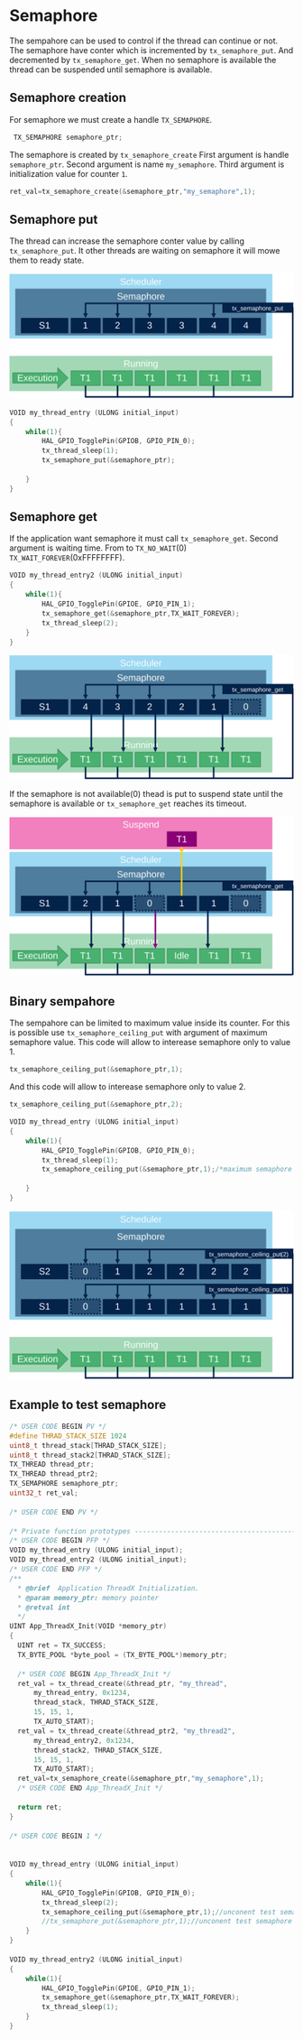 # Semaphore

The sempahore can be used to control if the thread can continue or not. 
The semaphore have conter which is incremented by ``tx_semaphore_put``. And decremented by ``tx_semaphore_get``. When no semaphore is available the thread can be suspended until semaphore is available. 

## Semaphore creation
For semaphore we must create a handle ``TX_SEMAPHORE``. 
```c
 TX_SEMAPHORE semaphore_ptr;
```
The semaphore is created by ``tx_semaphore_create``
First argument is handle ``semaphore_ptr``. 
Second argument is name ``my_semaphore``. 
Third argument is initialization value for counter ``1``. 
```c
ret_val=tx_semaphore_create(&semaphore_ptr,"my_semaphore",1);
```

## Semaphore put 
The thread can increase the semaphore conter value by calling ``tx_semaphore_put``. It other threads are waiting on semaphore it will mowe them to ready state. 

![semaphore put](./img/20.svg)

```c
VOID my_thread_entry (ULONG initial_input)
{
	while(1){
		HAL_GPIO_TogglePin(GPIOB, GPIO_PIN_0);
		tx_thread_sleep(1);
		tx_semaphore_put(&semaphore_ptr);

	}
}
```

## Semaphore get
If the application want semaphore it must call ``tx_semaphore_get``. Second argument is waiting time. From to ``TX_NO_WAIT``(0) ``TX_WAIT_FOREVER``(0xFFFFFFFF).

```c
VOID my_thread_entry2 (ULONG initial_input)
{
	while(1){
		HAL_GPIO_TogglePin(GPIOE, GPIO_PIN_1);
		tx_semaphore_get(&semaphore_ptr,TX_WAIT_FOREVER);
		tx_thread_sleep(2);
	}
}
```

![semaphore get](./img/21.svg)

If the semaphore is not available(0) thead is put to suspend state until the semaphore is available or ``tx_semaphore_get`` reaches its timeout.

![semaphore get with suspend](./img/22.svg)

## Binary sempahore
The sempahore can be limited to maximum value inside its counter. For this is possible use ``tx_semaphore_ceiling_put`` with argument of maximum semaphore value. 
This code will allow to interease semaphore only to value 1.
```c
tx_semaphore_ceiling_put(&semaphore_ptr,1);
```
And this code will allow to interease semaphore only to value 2.
```c
tx_semaphore_ceiling_put(&semaphore_ptr,2);
```


```c
VOID my_thread_entry (ULONG initial_input)
{
	while(1){
		HAL_GPIO_TogglePin(GPIOB, GPIO_PIN_0);
		tx_thread_sleep(1);
		tx_semaphore_ceiling_put(&semaphore_ptr,1);/*maximum semaphore value is 1*/

	}
}
```

![semaphore get with ceiling](./img/23.svg)

## Example to test semaphore
```c
/* USER CODE BEGIN PV */
#define THRAD_STACK_SIZE 1024
uint8_t thread_stack[THRAD_STACK_SIZE];
uint8_t thread_stack2[THRAD_STACK_SIZE];
TX_THREAD thread_ptr;
TX_THREAD thread_ptr2;
TX_SEMAPHORE semaphore_ptr;
uint32_t ret_val;

/* USER CODE END PV */

/* Private function prototypes -----------------------------------------------*/
/* USER CODE BEGIN PFP */
VOID my_thread_entry (ULONG initial_input);
VOID my_thread_entry2 (ULONG initial_input);
/* USER CODE END PFP */
/**
  * @brief  Application ThreadX Initialization.
  * @param memory_ptr: memory pointer
  * @retval int
  */
UINT App_ThreadX_Init(VOID *memory_ptr)
{
  UINT ret = TX_SUCCESS;
  TX_BYTE_POOL *byte_pool = (TX_BYTE_POOL*)memory_ptr;

  /* USER CODE BEGIN App_ThreadX_Init */
  ret_val = tx_thread_create(&thread_ptr, "my_thread",
      my_thread_entry, 0x1234,
	  thread_stack, THRAD_STACK_SIZE,
      15, 15, 1,
      TX_AUTO_START);
  ret_val = tx_thread_create(&thread_ptr2, "my_thread2",
      my_thread_entry2, 0x1234,
	  thread_stack2, THRAD_STACK_SIZE,
      15, 15, 1,
      TX_AUTO_START);
  ret_val=tx_semaphore_create(&semaphore_ptr,"my_semaphore",1);
  /* USER CODE END App_ThreadX_Init */

  return ret;
}

/* USER CODE BEGIN 1 */


VOID my_thread_entry (ULONG initial_input)
{
	while(1){
		HAL_GPIO_TogglePin(GPIOB, GPIO_PIN_0);
		tx_thread_sleep(2);
		tx_semaphore_ceiling_put(&semaphore_ptr,1);//unconent test semaphore with limit
		//tx_semaphore_put(&semaphore_ptr,1);//unconent test semaphore without limit
	}
}

VOID my_thread_entry2 (ULONG initial_input)
{
	while(1){
		HAL_GPIO_TogglePin(GPIOE, GPIO_PIN_1);
		tx_semaphore_get(&semaphore_ptr,TX_WAIT_FOREVER);
		tx_thread_sleep(1);
	}
}

```
